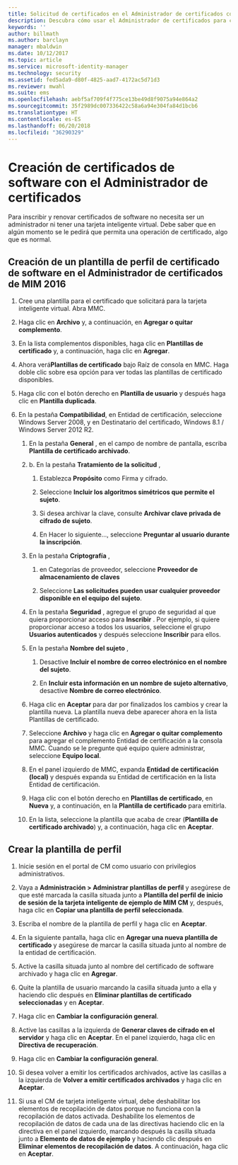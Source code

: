 ```yaml
---
title: Solicitud de certificados en el Administrador de certificados con plantillas | Microsoft Docs
description: Descubra cómo usar el Administrador de certificados para crear y renovar certificados de software con las plantillas de perfil.
keywords: ''
author: billmath
ms.author: barclayn
manager: mbaldwin
ms.date: 10/12/2017
ms.topic: article
ms.service: microsoft-identity-manager
ms.technology: security
ms.assetid: fed5ada9-d80f-4825-aad7-4172ac5d71d3
ms.reviewer: mwahl
ms.suite: ems
ms.openlocfilehash: aebf5af709f4f775ce13be49d8f9075a94e864a2
ms.sourcegitcommit: 35f2989dc007336422c58a6a94e304fa84d1bcb6
ms.translationtype: HT
ms.contentlocale: es-ES
ms.lasthandoff: 06/20/2018
ms.locfileid: "36290329"
---
```

# <a name="create-software-certificates-with-certificate-manager"></a>Creación de certificados de software con el Administrador de certificados
Para inscribir y renovar certificados de software no necesita ser un administrador ni tener una tarjeta inteligente virtual. Debe saber que en algún momento se le pedirá que permita una operación de certificado, algo que es normal.

## <a name="create-a-software-certificate-profile-template-in-mim-2016-certificate-manager"></a>Creación de un plantilla de perfil de certificado de software en el Administrador de certificados de MIM 2016

1.  Cree una plantilla para el certificado que solicitará para la tarjeta inteligente virtual. Abra MMC.

2.  Haga clic en **Archivo** y, a continuación, en **Agregar o quitar complemento**.

3.  En la lista complementos disponibles, haga clic en **Plantillas de certificado** y, a continuación, haga clic en **Agregar**.

4.  Ahora verá**Plantillas de certificado** bajo Raíz de consola en MMC. Haga doble clic sobre esa opción para ver todas las plantillas de certificado disponibles.

5.  Haga clic con el botón derecho en **Plantilla de usuario** y después haga clic en **Plantilla duplicada**.

6.  En la pestaña **Compatibilidad**, en Entidad de certificación, seleccione Windows Server 2008, y en Destinatario del certificado, Windows 8.1 / Windows Server 2012 R2.

    1.  En la pestaña **General** , en el campo de nombre de pantalla, escriba **Plantilla de certificado archivado**.

    2.  b.  En la pestaña **Tratamiento de la solicitud** ,

        1.  Establezca **Propósito** como Firma y cifrado.

        2.  Seleccione **Incluir los algoritmos simétricos que permite el sujeto**.

        3.  Si desea archivar la clave, consulte **Archivar clave privada de cifrado de sujeto**.

        4.  En Hacer lo siguiente..., seleccione **Preguntar al usuario durante la inscripción**.

    3.  En la pestaña **Criptografía** ,

        1.  en Categorías de proveedor, seleccione **Proveedor de almacenamiento de claves**

        2.  Seleccione **Las solicitudes pueden usar cualquier proveedor disponible en el equipo del sujeto**.

    4.  En la pestaña **Seguridad** , agregue el grupo de seguridad al que quiera proporcionar acceso para **Inscribir** . Por ejemplo, si quiere proporcionar acceso a todos los usuarios, seleccione el grupo **Usuarios autenticados** y después seleccione **Inscribir** para ellos.

    5.  En la pestaña **Nombre del sujeto** ,

        1.  Desactive **Incluir el nombre de correo electrónico en el nombre del sujeto**.

        2.  En **Incluir esta información en un nombre de sujeto alternativo**, desactive **Nombre de correo electrónico**.

    6.  Haga clic en **Aceptar** para dar por finalizados los cambios y crear la plantilla nueva. La plantilla nueva debe aparecer ahora en la lista Plantillas de certificado.

    7.  Seleccione **Archivo** y haga clic en **Agregar o quitar complemento** para agregar el complemento Entidad de certificación a la consola MMC. Cuando se le pregunte qué equipo quiere administrar, seleccione **Equipo local**.

    8.  En el panel izquierdo de MMC, expanda **Entidad de certificación (local)** y después expanda su Entidad de certificación en la lista Entidad de certificación.

    9. Haga clic con el botón derecho en **Plantillas de certificado**, en **Nueva** y, a continuación, en la **Plantilla de certificado** para emitirla.

    10. En la lista, seleccione la plantilla que acaba de crear (**Plantilla de certificado archivado**) y, a continuación, haga clic en **Aceptar**.

## <a name="create-the-profile-template"></a>Crear la plantilla de perfil

1.  Inicie sesión en el portal de CM como usuario con privilegios administrativos.

2.  Vaya a **Administración &gt; Administrar plantillas de perfil** y asegúrese de que esté marcada la casilla situada junto a **Plantilla del perfil de inicio de sesión de la tarjeta inteligente de ejemplo de MIM CM** y, después, haga clic en **Copiar una plantilla de perfil seleccionada**.

3.  Escriba el nombre de la plantilla de perfil y haga clic en **Aceptar**.

4.  En la siguiente pantalla, haga clic en **Agregar una nueva plantilla de certificado** y asegúrese de marcar la casilla situada junto al nombre de la entidad de certificación.

5.  Active la casilla situada junto al nombre del certificado de software archivado y haga clic en **Agregar**.

6.  Quite la plantilla de usuario marcando la casilla situada junto a ella y haciendo clic después en **Eliminar plantillas de certificado seleccionadas** y en **Aceptar**.

7.  Haga clic en **Cambiar la configuración general**.

8.  Active las casillas a la izquierda de **Generar claves de cifrado en el servidor** y haga clic en **Aceptar**. En el panel izquierdo, haga clic en **Directiva de recuperación**.

9. Haga clic en **Cambiar la configuración general**.

10. Si desea volver a emitir los certificados archivados, active las casillas a la izquierda de **Volver a emitir certificados archivados** y haga clic en **Aceptar**.

11. Si usa el CM de tarjeta inteligente virtual, debe deshabilitar los elementos de recopilación de datos porque no funciona con la recopilación de datos activada. Deshabilite los elementos de recopilación de datos de cada una de las directivas haciendo clic en la directiva en el panel izquierdo, marcando después la casilla situada junto a **Elemento de datos de ejemplo** y haciendo clic después en **Eliminar elementos de recopilación de datos**. A continuación, haga clic en **Aceptar**.
